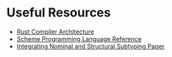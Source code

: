 # Useful Resources

- [Rust Compiler Architecture](https://rustc-dev-guide.rust-lang.org/part-2-intro.html)
- [Scheme Programming Language Reference](https://www.scheme.com/tspl4/)
- [Integrating Nominal and Structural Subtyping Paper](https://www.cs.cmu.edu/~aldrich/papers/ecoop08.pdf)
